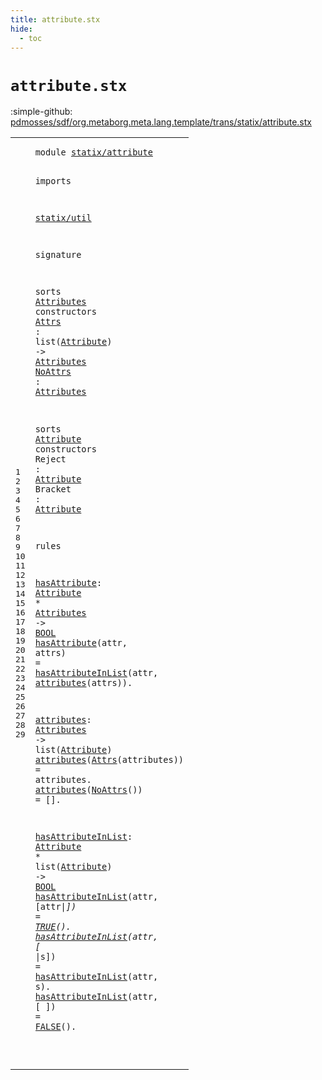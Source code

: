 ```yaml
---
title: attribute.stx
hide:
  - toc
---
```


# `attribute.stx`

:simple-github: [pdmosses/sdf/org.metaborg.meta.lang.template/trans/statix/attribute.stx]

[pdmosses/sdf/org.metaborg.meta.lang.template/trans/statix/attribute.stx]: https://github.com/pdmosses/sdf/blob/master/org.metaborg.meta.lang.template/trans/statix/attribute.stx "The source file on GitHub"

<div class="stx"><table class="highlighttable"><tbody><tr><td class="linenos"><div class="linenodiv"><pre><span></span>1
2
3
4
5
6
7
8
9
10
11
12
13
14
15
16
17
18
19
20
21
22
23
24
25
26
27
28
29
</pre></div></td>
<td class="code"><pre><code><span class="keyword">module</span> <a href="../main.stx/#statix/attribute_337_353" id="statix/attribute_7_23" title="Referenced at ../main.stx line 19; ../production.stx line 6; ../section/syntax.stx line 12; ../section/template.stx line 11"><span class="token sort_Id">statix/attribute</span></a>

<span class="keyword">imports</span>

  <a href="../util.stx/#statix/util_7_18" id="statix/util_36_47" title="Defined at ../util.stx line 1"><span class="token sort_Id">statix/util</span></a>

<span class="keyword">signature</span>

  <span class="keyword">sorts</span> <span class="cons_SortDecl"><a href="#Attributes_125_135" id="Attributes_68_78" title="Referenced at line 10, 11, 19, 22; ../production.stx line 11; ../section/syntax.stx line 29, 36, 37; ../section/template.stx line 19, 20, 99"><span class="token sort_Id">Attributes</span></a></span> <span class="keyword">constructors</span>
    <span class="cons_OpDecl"><a href="#Attrs_448_453" id="Attrs_96_101" title="Referenced at line 23"><span class="token sort_Id">Attrs</span></a>   <span class="operator">:</span> <span class="keyword">list</span><span class="operator">(</span><span class="cons_SimpleSort"><a href="#Attribute_189_198" id="Attribute_111_120" title="Defined at line 13"><span class="token sort_Id">Attribute</span></a></span><span class="operator">)</span> <span class="operator">-&gt;</span> <span class="cons_SimpleSort"><a href="#Attributes_68_78" id="Attributes_125_135" title="Defined at line 9"><span class="token sort_Id">Attributes</span></a></span></span>
    <span class="cons_OpDecl"><a href="#NoAttrs_494_501" id="NoAttrs_140_147" title="Referenced at line 24"><span class="token sort_Id">NoAttrs</span></a> <span class="operator">:</span>                    <span class="cons_SimpleSort"><a href="#Attributes_68_78" id="Attributes_169_179" title="Defined at line 9"><span class="token sort_Id">Attributes</span></a></span></span>

  <span class="keyword">sorts</span> <span class="cons_SortDecl"><a href="#Attribute_111_120" id="Attribute_189_198" title="Referenced at line 10, 14, 15, 19, 22, 26, 26"><span class="token sort_Id">Attribute</span></a></span> <span class="keyword">constructors</span>
    <span class="cons_OpDecl"><span id="Reject_216_222" title="Not referenced locally, nor via imports"><span class="token sort_Id">Reject</span></span>  <span class="operator">:</span> <span class="cons_SimpleSort"><a href="#Attribute_189_198" id="Attribute_226_235" title="Defined at line 13"><span class="token sort_Id">Attribute</span></a></span></span>
    <span class="cons_OpDecl"><span id="Bracket_240_247" title="Not referenced locally, nor via imports"><span class="token sort_Id">Bracket</span></span> <span class="operator">:</span> <span class="cons_SimpleSort"><a href="#Attribute_189_198" id="Attribute_250_259" title="Defined at line 13"><span class="token sort_Id">Attribute</span></a></span></span>

<span class="keyword">rules</span>

  <a href="#hasAttribute_317_329" id="hasAttribute_270_282" title="Referenced at line 20"><span class="token sort_Id">hasAttribute</span></a><span class="operator">:</span> <span class="cons_SimpleSort"><a href="#Attribute_189_198" id="Attribute_284_293" title="Defined at line 13"><span class="token sort_Id">Attribute</span></a></span> <span class="operator">*</span> <span class="cons_SimpleSort"><a href="#Attributes_68_78" id="Attributes_296_306" title="Defined at line 9"><span class="token sort_Id">Attributes</span></a></span> <span class="operator">-&gt;</span> <span class="cons_SimpleSort"><a href="../util.stx/#BOOL_138_142" id="BOOL_310_314" title="Defined at ../util.stx line 11"><span class="token sort_Id">BOOL</span></a></span>
  <a href="#hasAttribute_270_282" id="hasAttribute_317_329" title="Defined at line 19"><span class="token sort_Id">hasAttribute</span></a><span class="operator">(</span><span class="cons_Var">attr</span><span class="operator">,</span> <span class="cons_Var">attrs</span><span class="operator">)</span> <span class="operator">=</span> <a href="#hasAttributeInList_522_540" id="hasAttributeInList_345_363" title="Defined at line 26"><span class="token sort_Id">hasAttributeInList</span></a><span class="operator">(</span><span class="cons_Var"><span id="attr_364_368" title="Not referenced locally, nor via imports"><span class="token sort_Id">attr</span></span></span><span class="operator">,</span> <a href="#attributes_393_403" id="attributes_370_380" title="Defined at line 22"><span class="token sort_Id">attributes</span></a><span class="operator">(</span><span class="cons_Var"><span id="attrs_381_386" title="Not referenced locally, nor via imports"><span class="token sort_Id">attrs</span></span></span><span class="operator">)).</span>

  <a href="#attributes_370_380" id="attributes_393_403" title="Referenced at line 20, 23, 24"><span class="token sort_Id">attributes</span></a><span class="operator">:</span> <span class="cons_SimpleSort"><a href="#Attributes_68_78" id="Attributes_405_415" title="Defined at line 9"><span class="token sort_Id">Attributes</span></a></span> <span class="operator">-&gt;</span> <span class="keyword">list</span><span class="operator">(</span><span class="cons_SimpleSort"><a href="#Attribute_189_198" id="Attribute_424_433" title="Defined at line 13"><span class="token sort_Id">Attribute</span></a></span><span class="operator">)</span>
  <a href="#attributes_393_403" id="attributes_437_447" title="Defined at line 22"><span class="token sort_Id">attributes</span></a><span class="operator">(</span><span class="cons_Op"><a href="#Attrs_96_101" id="Attrs_448_453" title="Defined at line 10"><span class="token sort_Id">Attrs</span></a><span class="operator">(</span><span class="cons_Var">attributes</span>)</span><span class="operator">)</span> <span class="operator">=</span> <span class="cons_Var"><span id="attributes_469_479" title="Not referenced locally, nor via imports"><span class="token sort_Id">attributes</span></span></span><span class="operator">.</span>
  <a href="#attributes_393_403" id="attributes_483_493" title="Defined at line 22"><span class="token sort_Id">attributes</span></a><span class="operator">(</span><span class="cons_Op"><a href="#NoAttrs_140_147" id="NoAttrs_494_501" title="Defined at line 11"><span class="token sort_Id">NoAttrs</span></a>()</span><span class="operator">)</span>         <span class="operator">=</span> <span class="operator">[].</span>

  <a href="#hasAttributeInList_345_363" id="hasAttributeInList_522_540" title="Referenced at line 20, 27, 28, 28, 29"><span class="token sort_Id">hasAttributeInList</span></a><span class="operator">:</span> <span class="cons_SimpleSort"><a href="#Attribute_189_198" id="Attribute_542_551" title="Defined at line 13"><span class="token sort_Id">Attribute</span></a></span> <span class="operator">*</span> <span class="keyword">list</span><span class="operator">(</span><span class="cons_SimpleSort"><a href="#Attribute_189_198" id="Attribute_559_568" title="Defined at line 13"><span class="token sort_Id">Attribute</span></a></span><span class="operator">)</span> <span class="operator">-&gt;</span> <span class="cons_SimpleSort"><a href="../util.stx/#BOOL_138_142" id="BOOL_573_577" title="Defined at ../util.stx line 11"><span class="token sort_Id">BOOL</span></a></span>
  <a href="#hasAttributeInList_522_540" id="hasAttributeInList_580_598" title="Defined at line 26"><span class="token sort_Id">hasAttributeInList</span></a><span class="operator">(</span><span class="cons_Var"><span id="attr_599_603" title="Not referenced locally, nor via imports"><span class="token sort_Id">attr</span></span></span><span class="operator">,</span> <span class="operator">[</span><span class="cons_Var">attr</span><span class="operator">|_])</span> <span class="operator">=</span> <span class="cons_Op"><a href="../util.stx/#TRUE_160_164" id="TRUE_617_621" title="Defined at ../util.stx line 12"><span class="token sort_Id">TRUE</span></a>()</span><span class="operator">.</span>
  <a href="#hasAttributeInList_522_540" id="hasAttributeInList_627_645" title="Defined at line 26"><span class="token sort_Id">hasAttributeInList</span></a><span class="operator">(</span><span class="cons_Var"><span id="attr_646_650" title="Not referenced locally, nor via imports"><span class="token sort_Id">attr</span></span></span><span class="operator">,</span> <span class="operator">[_</span>   <span class="operator">|</span><span class="cons_Var"><span id="s_658_659" title="Not referenced locally, nor via imports"><span class="token sort_Id">s</span></span></span><span class="operator">])</span> <span class="operator">=</span> <a href="#hasAttributeInList_522_540" id="hasAttributeInList_664_682" title="Defined at line 26"><span class="token sort_Id">hasAttributeInList</span></a><span class="operator">(</span><span class="cons_Var">attr</span><span class="operator">,</span> <span class="cons_Var">s</span><span class="operator">).</span>
  <a href="#hasAttributeInList_522_540" id="hasAttributeInList_695_713" title="Defined at line 26"><span class="token sort_Id">hasAttributeInList</span></a><span class="operator">(</span><span class="cons_Var"><span id="attr_714_718" title="Not referenced locally, nor via imports"><span class="token sort_Id">attr</span></span></span><span class="operator">,</span> <span class="operator">[</span>      <span class="operator">])</span> <span class="operator">=</span> <span class="cons_Op"><a href="../util.stx/#FALSE_177_182" id="FALSE_732_737" title="Defined at ../util.stx line 13"><span class="token sort_Id">FALSE</span></a>()</span><span class="operator">.</span>

</code></pre></td></tr></tbody></table></div>